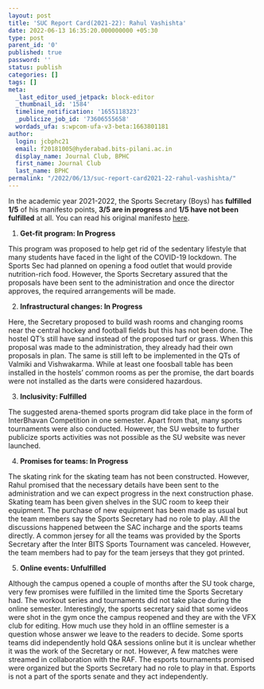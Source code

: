 ```yaml
---
layout: post
title: 'SUC Report Card(2021-22): Rahul Vashishta'
date: 2022-06-13 16:35:20.000000000 +05:30
type: post
parent_id: '0'
published: true
password: ''
status: publish
categories: []
tags: []
meta:
  _last_editor_used_jetpack: block-editor
  _thumbnail_id: '1584'
  timeline_notification: '1655118323'
  _publicize_job_id: '73606555658'
  wordads_ufa: s:wpcom-ufa-v3-beta:1663801181
author:
  login: jcbphc21
  email: f20181005@hyderabad.bits-pilani.ac.in
  display_name: Journal Club, BPHC
  first_name: Journal Club
  last_name: BPHC
permalink: "/2022/06/13/suc-report-card2021-22-rahul-vashishta/"
---
```

<p><!-- wp:paragraph --></p>
<p>In the academic year 2021-2022, the Sports Secretary (Boys) has <strong>fulfilled 1/5</strong> of his manifesto points, <strong>3/5 are in progress</strong> and <strong>1/5 have not been fulfilled</strong> at all. You can read his original manifesto <a href="https://drive.google.com/file/d/1yJQSVYY31UAN__6JmKbzXFlXM-XEJNn3/view?usp=sharing">here</a>.</p>
<p><!-- /wp:paragraph --></p>
<p><!-- wp:list {"ordered":true} --></p>
<ol>
<li><strong>Get-fit program: In Progress</strong></li>
</ol>
<p><!-- /wp:list --></p>
<p><!-- wp:paragraph --></p>
<p>This program was proposed to help get rid of the sedentary lifestyle that many students have faced in the light of the COVID-19 lockdown. The Sports Sec had planned on opening a food outlet that would provide nutrition-rich food. However, the Sports Secretary assured that the proposals have been sent to the administration and once the director approves, the required arrangements will be made.&nbsp;</p>
<p><!-- /wp:paragraph --></p>
<p><!-- wp:list {"ordered":true,"start":2} --></p>
<ol start="2">
<li><strong>Infrastructural changes: In Progress</strong></li>
</ol>
<p><!-- /wp:list --></p>
<p><!-- wp:paragraph --></p>
<p>Here, the Secretary proposed to build wash rooms and changing rooms near the central hockey and football fields but this has not been done. The hostel QT’s still have sand instead of the proposed turf or grass. When this proposal was made to the administration, they already had their own proposals in plan. The same is still left to be implemented in the QTs of Valmiki and Vishwakarma. While at least one foosball table has been installed in the hostels’ common rooms as per the promise, the dart boards were not installed as the darts were considered hazardous.</p>
<p><!-- /wp:paragraph --></p>
<p><!-- wp:list {"ordered":true,"start":3} --></p>
<ol start="3">
<li><strong>Inclusivity: Fulfilled</strong></li>
</ol>
<p><!-- /wp:list --></p>
<p><!-- wp:paragraph --></p>
<p>The suggested arena-themed sports program did take place in the form of InterBhavan Competition in one semester. Apart from that, many sports tournaments were also conducted. However, the SU website to further publicize sports activities was not possible as the SU website was never launched.</p>
<p><!-- /wp:paragraph --></p>
<p><!-- wp:list {"ordered":true,"start":4} --></p>
<ol start="4">
<li><strong>Promises for teams: In Progress</strong></li>
</ol>
<p><!-- /wp:list --></p>
<p><!-- wp:paragraph --></p>
<p>The skating rink for the skating team has not been constructed. However, Rahul promised that the necessary details have been sent to the administration and we can expect progress in the next construction phase. Skating team has been given shelves in the SUC room to keep their equipment. The purchase of new equipment has been made as usual but the team members say the Sports Secretary had no role to play. All the discussions happened between the SAC incharge and the sports teams directly. A common jersey for all the teams was provided by the Sports Secretary after the Inter BITS Sports Tournament was canceled. However, the team members had to pay for the team jerseys that they got printed.&nbsp;</p>
<p><!-- /wp:paragraph --></p>
<p><!-- wp:list {"ordered":true,"start":5} --></p>
<ol start="5">
<li><strong>Online events: Unfulfilled&nbsp;</strong></li>
</ol>
<p><!-- /wp:list --></p>
<p><!-- wp:paragraph --></p>
<p>Although the campus opened a couple of months after the SU took charge, very few promises were fulfilled in the limited time the Sports Secretary had. The workout series and tournaments did not take place during the online semester. Interestingly, the sports secretary said that some videos were shot in the gym once the campus reopened and they are with the VFX club for editing. How much use they hold in an offline semester is a question whose answer we leave to the readers to decide. Some sports teams did independently hold Q&amp;A sessions online but it is unclear whether it was the work of the Secretary or not. However, A few matches were streamed in collaboration with the RAF. The esports tournaments promised were organized but the Sports Secretary had no role to play in that. Esports is not a part of the sports senate and they act independently.</p>
<p><!-- /wp:paragraph --></p>
